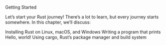 Getting Started

Let’s start your Rust journey! There’s a lot to learn, but every journey starts somewhere. In this chapter, we’ll discuss:

Installing Rust on Linux, macOS, and Windows
Writing a program that prints Hello, world!
Using cargo, Rust’s package manager and build system
